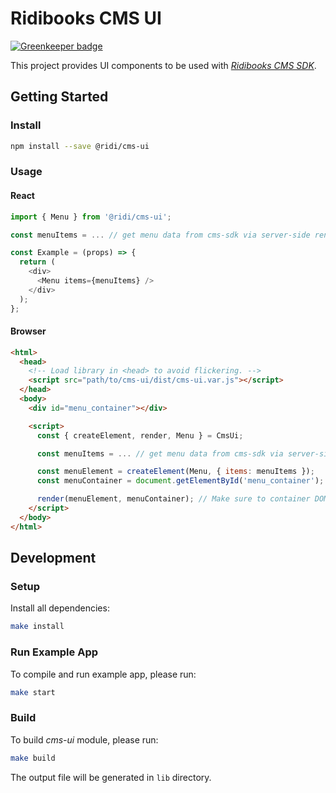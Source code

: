 # Ridibooks CMS UI

[![Greenkeeper badge](https://badges.greenkeeper.io/ridi/cms-ui.svg)](https://greenkeeper.io/)

This project provides UI components to be used with [*Ridibooks CMS SDK*](https://github.com/ridi/cms-sdk).

## Getting Started

### Install
```bash
npm install --save @ridi/cms-ui
```

### Usage

#### React
```js
import { Menu } from '@ridi/cms-ui';

const menuItems = ... // get menu data from cms-sdk via server-side rendering or custom API.

const Example = (props) => {
  return (
    <div>
      <Menu items={menuItems} />
    </div>
  );
};
```

#### Browser
```html
<html>
  <head>
    <!-- Load library in <head> to avoid flickering. -->
    <script src="path/to/cms-ui/dist/cms-ui.var.js"></script>
  </head>
  <body>
    <div id="menu_container"></div>

    <script>
      const { createElement, render, Menu } = CmsUi;

      const menuItems = ... // get menu data from cms-sdk via server-side rendering or custom API.

      const menuElement = createElement(Menu, { items: menuItems });
      const menuContainer = document.getElementById('menu_container');

      render(menuElement, menuContainer); // Make sure to container DOM element is loaded before call render function.
    </script>
  </body>
</html>
```

## Development

### Setup
Install all dependencies:
```bash
make install
```

### Run Example App
To compile and run example app, please run:
```bash
make start
```

### Build
To build *cms-ui* module, please run:
```bash
make build
```
The output file will be generated in `lib` directory.

